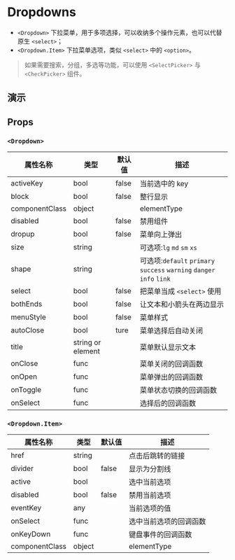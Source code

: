 # Dropdowns [<i class="icon icon-edit2" ></i>](https://github.com/rsuite/rsuite.github.io/blob/master/src/components/dropdowns/index.md)

- `<Dropdown>` 下拉菜单，用于多项选择，可以收纳多个操作元素，也可以代替原生 `<select>`；
- `<Dropdown.Item>` 下拉菜单选项，类似 `<select>` 中的 `<option>`。

> 如果需要搜索，分组，多选等功能，可以使用 `<SelectPicker>` 与 `<CheckPicker>`  组件。


## 演示

<!--{demo}-->
## Props

### `<Dropdown>`

属性名称           | 类型                | 默认值      | 描述
-------------- | ----------------- | -------- | --------------------------------------------------------------------
activeKey      | bool              | false    | 当前选中的 key
block          | bool              | false    | 整行显示
componentClass | object            |          | elementType
disabled       | bool              | false    | 禁用组件
dropup         | bool              | false    | 菜单向上弹出
size           | string            |          | 可选项:`lg` `md` `sm` `xs`
shape          | string            |          | 可选项:`default` `primary` `success` `warning` `danger` `info` `link`
select         | bool              | false    | 把菜单当成 `<select>` 使用
bothEnds       | bool              | false    | 让文本和小箭头在两边显示
menuStyle      | bool              | false    | 菜单样式
autoClose      | bool              | ture     | 菜单选择后自动关闭
title          | string or element |          | 菜单默认显示文本
onClose        | func              |          | 菜单关闭的回调函数
onOpen         | func              |          | 菜单弹出的回调函数
onToggle       | func              |          | 菜单状态切换的回调函数
onSelect       | func              |          | 选择后的回调函数


### `<Dropdown.Item>`

属性名称           | 类型     | 默认值   | 描述
-------------- | ------ | ----- | -----------
href           | string |       | 点击后跳转的链接
divider        | bool   | false | 显示为分割线
active         | bool   |       | 选中当前选项
disabled       | bool   | false | 禁用当前选项
eventKey       | any    |       | 当前选项的值
onSelect       | func   |       | 选中当前选项的回调函数
onKeyDown      | func   |       | 键盘事件的回调函数
componentClass | object |       | elementType
